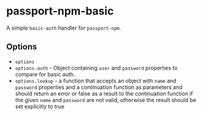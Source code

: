 # passport-npm-basic

A simple `basic-auth` handler for `passport-npm`.

## Options

- `options`
-   `options.auth` - Object containing `user` and `password` properties to
    compare for basic auth.
-   `options.lookup` - a function that accepts an object with `name` and
    `password` properties and a continuation function as parameters
    and should return an error or false as a result to the continuation function if the given
    `name` and `password` are not valid, otherwise the result should be set
    explicitly to true


